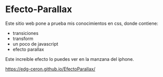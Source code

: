 # Efecto-Parallax

Este sitio web pone a prueba mis conocimientos en css, donde contiene:
* transiciones
* transform
* un poco de javascript
* efecto parallax

Este increible efecto lo puedes ver en la manzana del iphone.

https://edg-ceron.github.io/EfectoParallax/
